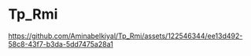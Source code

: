 # Tp_Rmi


https://github.com/Aminabelkiyal/Tp_Rmi/assets/122546344/ee13d492-58c8-43f7-b3da-5dd7475a28a1

